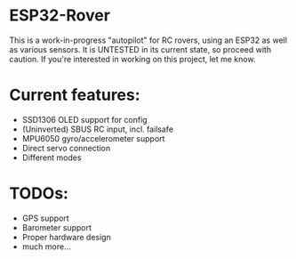 # ESP32-Rover

This is a work-in-progress "autopilot" for RC rovers, using an ESP32 as well as various sensors.
It is UNTESTED in its current state, so proceed with caution. If you're interested in working on this project, let me know.

Current features:
=================

- SSD1306 OLED support for config
- (Uninverted) SBUS RC input, incl. failsafe
- MPU6050 gyro/accelerometer support
- Direct servo connection
- Different modes

TODOs:
======

- GPS support
- Barometer support
- Proper hardware design
- much more...

